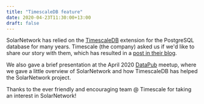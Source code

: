 ```yaml
---
title: "TimescaleDB feature"
date: 2020-04-23T11:30:00+13:00
draft: false
---
```

SolarNetwork has relied on the [TimescaleDB][tsdb] extension for the PostgreSQL database for many
years. Timescale (the company) asked us if we'd like to share our story with them, which has
resulted in a [post in their blog][tsblog].

<!--more-->

We also gave a brief presentation at the April 2020 [DataPub][datapub] meetup, where we gave a
little overview of SolarNetwork and how TimescaleDB has helped the SolarNetwork project.

Thanks to the ever friendly and encouraging team @ Timescale for taking an interest in SolarNetwork!

[tsdb]: https://www.timescale.com/
[tsblog]: https://blog.timescale.com/blog/how-solarnetwork-fuels-energy-conservation-with-timescaledb/
[datapub]: https://www.timescale.com/meetups/datapub
